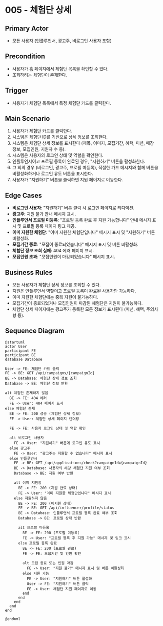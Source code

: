 # 005 - 체험단 상세

## Primary Actor

- 모든 사용자 (인플루언서, 광고주, 비로그인 사용자 포함)

## Precondition

- 사용자가 홈 페이지에서 체험단 목록을 확인할 수 있다.
- 조회하려는 체험단이 존재한다.

## Trigger

- 사용자가 체험단 목록에서 특정 체험단 카드를 클릭한다.

## Main Scenario

1. 사용자가 체험단 카드를 클릭한다.
2. 시스템은 체험단 ID를 기반으로 상세 정보를 조회한다.
3. 시스템은 체험단 상세 정보를 표시한다 (제목, 이미지, 모집기간, 혜택, 미션, 매장 정보, 모집인원, 지원자 수 등).
4. 시스템은 사용자의 로그인 상태 및 역할을 확인한다.
5. 인플루언서이고 프로필 등록이 완료된 경우, "지원하기" 버튼을 활성화한다.
6. 그 외의 경우 (비로그인, 광고주, 프로필 미등록), 적절한 가드 메시지와 함께 버튼을 비활성화하거나 로그인 유도 버튼을 표시한다.
7. 사용자가 "지원하기" 버튼을 클릭하면 지원 페이지로 이동한다.

## Edge Cases

- **비로그인 사용자**: "지원하기" 버튼 클릭 시 로그인 페이지로 리디렉션.
- **광고주**: 지원 불가 안내 메시지 표시.
- **인플루언서 프로필 미등록**: "프로필 등록 완료 후 지원 가능합니다" 안내 메시지 표시 및 프로필 등록 페이지 링크 제공.
- **이미 지원한 체험단**: "이미 지원한 체험단입니다" 메시지 표시 및 "지원하기" 버튼 비활성화.
- **모집기간 종료**: "모집이 종료되었습니다" 메시지 표시 및 버튼 비활성화.
- **체험단 정보 조회 실패**: 404 에러 페이지 표시.
- **모집인원 초과**: "모집인원이 마감되었습니다" 메시지 표시.

## Business Rules

- 모든 사용자가 체험단 상세 정보를 조회할 수 있다.
- 지원은 인플루언서 역할이고 프로필 등록이 완료된 사용자만 가능하다.
- 이미 지원한 체험단에는 중복 지원이 불가능하다.
- 모집기간이 종료되었거나 모집인원이 마감된 체험단은 지원이 불가능하다.
- 체험단 상세 페이지에는 광고주가 등록한 모든 정보가 표시된다 (미션, 혜택, 주의사항 등).

## Sequence Diagram

```plantuml
@startuml
actor User
participant FE
participant BE
database Database

User -> FE: 체험단 카드 클릭
FE -> BE: GET /api/campaigns/{campaignId}
BE -> Database: 체험단 상세 정보 조회
Database -> BE: 체험단 정보 반환

alt 체험단 존재하지 않음
  BE -> FE: 404 에러
  FE -> User: 404 페이지 표시
else 체험단 존재
  BE -> FE: 200 성공 (체험단 상세 정보)
  FE -> User: 체험단 상세 페이지 렌더링

  FE -> FE: 사용자 로그인 상태 및 역할 확인

  alt 비로그인 사용자
    FE -> User: "지원하기" 버튼에 로그인 유도 표시
  else 광고주
    FE -> User: "광고주는 지원할 수 없습니다" 메시지 표시
  else 인플루언서
    FE -> BE: GET /api/applications/check?campaignId={campaignId}
    BE -> Database: 사용자의 해당 체험단 지원 여부 조회
    Database -> BE: 지원 여부 반환

    alt 이미 지원함
      BE -> FE: 200 (지원 완료 상태)
      FE -> User: "이미 지원한 체험단입니다" 메시지 표시
    else 지원하지 않음
      BE -> FE: 200 (미지원 상태)
      FE -> BE: GET /api/influencer/profile/status
      BE -> Database: 인플루언서 프로필 등록 완료 여부 조회
      Database -> BE: 프로필 상태 반환

      alt 프로필 미등록
        BE -> FE: 200 (프로필 미등록)
        FE -> User: "프로필 등록 후 지원 가능" 메시지 및 링크 표시
      else 프로필 등록 완료
        BE -> FE: 200 (프로필 완료)
        FE -> FE: 모집기간 및 인원 확인

        alt 모집 종료 또는 인원 마감
          FE -> User: "지원 불가" 메시지 표시 및 버튼 비활성화
        else 지원 가능
          FE -> User: "지원하기" 버튼 활성화
          User -> FE: "지원하기" 버튼 클릭
          FE -> User: 체험단 지원 페이지로 이동
        end
      end
    end
  end
end

@enduml
```